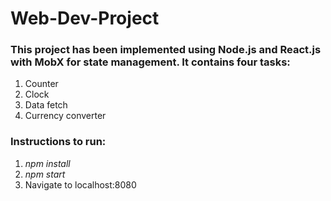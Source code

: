# Web-Dev-Project
### This project has been implemented using Node.js and React.js with MobX for state management. It contains four tasks:
1. Counter
2. Clock
3. Data fetch
4. Currency converter
### Instructions to run:
1. *npm install*
2. *npm start*
2. Navigate to localhost:8080

